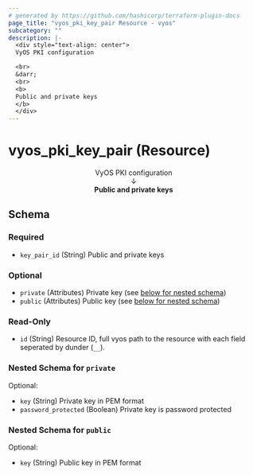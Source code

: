 ```yaml
---
# generated by https://github.com/hashicorp/terraform-plugin-docs
page_title: "vyos_pki_key_pair Resource - vyos"
subcategory: ""
description: |-
  <div style="text-align: center">
  VyOS PKI configuration

  <br>
  &darr;
  <br>
  <b>
  Public and private keys
  </b>
  </div>
---
```


# vyos_pki_key_pair (Resource)

<div style="text-align: center">
VyOS PKI configuration

<br>
&darr;
<br>
<b>
Public and private keys
</b>
</div>



<!-- schema generated by tfplugindocs -->
## Schema

### Required

- `key_pair_id` (String) Public and private keys

### Optional

- `private` (Attributes) Private key (see [below for nested schema](#nestedatt--private))
- `public` (Attributes) Public key (see [below for nested schema](#nestedatt--public))

### Read-Only

- `id` (String) Resource ID, full vyos path to the resource with each field seperated by dunder (`__`).

<a id="nestedatt--private"></a>
### Nested Schema for `private`

Optional:

- `key` (String) Private key in PEM format
- `password_protected` (Boolean) Private key is password protected


<a id="nestedatt--public"></a>
### Nested Schema for `public`

Optional:

- `key` (String) Public key in PEM format
